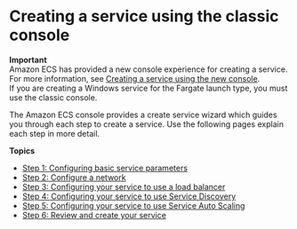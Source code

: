 # Creating a service using the classic console<a name="create-service-console-v1"></a>

**Important**  
Amazon ECS has provided a new console experience for creating a service\. For more information, see [Creating a service using the new console](create-service-console-v2.md)\.  
If you are creating a Windows service for the Fargate launch type, you must use the classic console\.

The Amazon ECS console provides a create service wizard which guides you through each step to create a service\. Use the following pages explain each step in more detail\.

**Topics**
+ [Step 1: Configuring basic service parameters](basic-service-params.md)
+ [Step 2: Configure a network](service-configure-network.md)
+ [Step 3: Configuring your service to use a load balancer](service-create-loadbalancer.md)
+ [Step 4: Configuring your service to use Service Discovery](service-configure-servicediscovery.md)
+ [Step 5: Configuring your service to use Service Auto Scaling](service-configure-auto-scaling.md)
+ [Step 6: Review and create your service](create-service-review.md)
